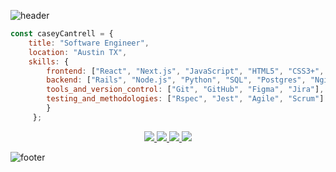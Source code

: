 ![header](https://capsule-render.vercel.app/api?type=waving&color=0:33C4FF,100:33FFE6&height=175&section=header&text=Casey%20Cantrell&animation=scaleIn&fontSize=40&fontColor=ffffff&fontAlignY=30)
```js
const caseyCantrell = {
    title: "Software Engineer",
    location: "Austin TX",
    skills: {
        frontend: ["React", "Next.js", "JavaScript", "HTML5", "CSS3+", "SASS"],
        backend: ["Rails", "Node.js", "Python", "SQL", "Postgres", "Nginx"],
        tools_and_version_control: ["Git", "GitHub", "Figma", "Jira"],
        testing_and_methodologies: ["Rspec", "Jest", "Agile", "Scrum"]
        }
     };
```
<div align="center">
<a href="https://www.linkedin.com/in/cantrellcasey">
<img src="https://img.shields.io/badge/-Casey_Cantrell-blue?style=for-the-badge&logo=Linkedin&logoColor=white&link=https://www.linkedin.com/in/cantrellcasey" /> 
</a> 
<a href="https://www.caseycantrell.com">
<img src="https://img.shields.io/badge/-caseycantrell.com-0487AD?style=for-the-badge&logo=Googlechrome&logoColor=white" />
</a>
<a href="https://www.instagram.com/caseyrells">
<img src="https://img.shields.io/badge/-caseyrells-04A8AD?style=for-the-badge&logo=Instagram&logoColor=white&link=https://www.instagram.com/caseyrells" /> 
</a>
<a href="mailto:cantrellcasey@gmail.com">
<img src="https://img.shields.io/badge/-cantrellcasey@gmail.com-1AB6A3?style=for-the-badge&logo=Gmail&logoColor=white&link=mailto:cantrellcasey@gmail.com" />
</a>

</div>

![footer](https://capsule-render.vercel.app/api?type=waving&color=0:33FFE6,100:33C4FF&height=95&section=footer)
